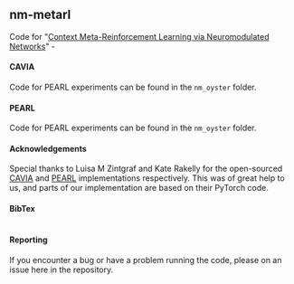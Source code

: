 ## nm-metarl

Code for "[Context Meta-Reinforcement Learning via Neuromodulated Networks](https://arxiv.org/abs/2111.00134)" - 

#### CAVIA

Code for PEARL experiments can be found in the `nm_oyster` folder.

#### PEARL

Code for PEARL experiments can be found in the `nm_oyster` folder.

#### Acknowledgements

Special thanks to Luisa M Zintgraf and Kate Rakelly
for the open-sourced [CAVIA](https://github.com/lmzintgraf/cavia) and [PEARL](https://github.com/katerakelly/oyster) implementations respectively.
This was of great help to us, and parts of our 
implementation are based on their PyTorch code.

#### BibTex

```
```

#### Reporting
If you encounter a bug or have a problem running the code, please on an issue here in the repository.
